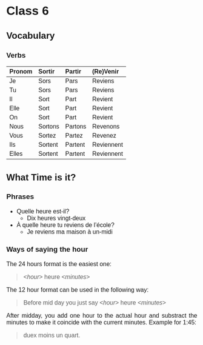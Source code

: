 <style>
@import url('https://fonts.googleapis.com/css2?family=Montserrat:wght@300;400&display=swap');

div {
    font-family: 'Montserrat', sans-serif;
    font-size: 16px;
    text-align: justify;
}
</style>
<div>

# Class 6
## Vocabulary
### Verbs
| Pronom | Sortir  | Partir  | (Re)Venir  |
| :----- | :------ | :------ | :--------- |
| Je     | Sors    | Pars    | Reviens    |
| Tu     | Sors    | Pars    | Reviens    |
| Il     | Sort    | Part    | Revient    |
| Elle   | Sort    | Part    | Revient    |
| On     | Sort    | Part    | Revient    |
| Nous   | Sortons | Partons | Revenons   |
| Vous   | Sortez  | Partez  | Revenez    |
| Ils    | Sortent | Partent | Reviennent |
| Elles  | Sortent | Partent | Reviennent |
## What Time is it?
### Phrases
* Quelle heure est-il?
  * Dix heures vingt-deux
* À quelle heure tu reviens de l’école?
  * Je reviens ma maison à un-midi
### Ways of saying the hour
The 24 hours format is the easiest one:  
><*hour*> heure <*minutes*>

The 12 hour format can be used in the following way:  
>Before mid day you just say <*hour*> heure <*minutes*>

After midday, you add one hour to the actual hour and substract the minutes to make it coincide with the current minutes. Example for 1:45:
>duex moins un quart.
</div>